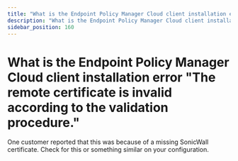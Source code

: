 ```yaml
---
title: "What is the Endpoint Policy Manager Cloud client installation error \"The remote certificate is invalid according to the validation procedure.\""
description: "What is the Endpoint Policy Manager Cloud client installation error \"The remote certificate is invalid according to the validation procedure.\""
sidebar_position: 160
---
```


# What is the Endpoint Policy Manager Cloud client installation error "The remote certificate is invalid according to the validation procedure."

One customer reported that this was because of a missing SonicWall certificate. Check for this or
something similar on your configuration.
